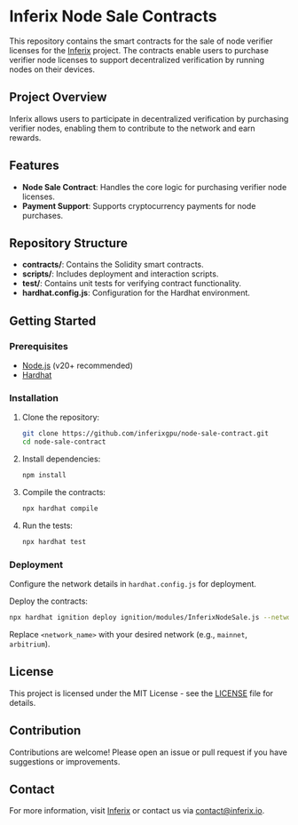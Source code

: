 # Inferix Node Sale Contracts

This repository contains the smart contracts for the sale of node verifier licenses for the [Inferix](https://inferix.io/) project. The contracts enable users to purchase verifier node licenses to support decentralized verification by running nodes on their devices.

## Project Overview

Inferix allows users to participate in decentralized verification by purchasing verifier nodes, enabling them to contribute to the network and earn rewards.

## Features

- **Node Sale Contract**: Handles the core logic for purchasing verifier node licenses.
- **Payment Support**: Supports cryptocurrency payments for node purchases.

## Repository Structure

- **contracts/**: Contains the Solidity smart contracts.
- **scripts/**: Includes deployment and interaction scripts.
- **test/**: Contains unit tests for verifying contract functionality.
- **hardhat.config.js**: Configuration for the Hardhat environment.

## Getting Started

### Prerequisites

- [Node.js](https://nodejs.org/) (v20+ recommended)
- [Hardhat](https://hardhat.org/)

### Installation

1. Clone the repository:

   ```bash
   git clone https://github.com/inferixgpu/node-sale-contract.git
   cd node-sale-contract
   ```

2. Install dependencies:

   ```bash
   npm install
   ```

3. Compile the contracts:

   ```bash
   npx hardhat compile
   ```

4. Run the tests:

   ```bash
   npx hardhat test
   ```

### Deployment

Configure the network details in `hardhat.config.js` for deployment.

Deploy the contracts:

```bash
npx hardhat ignition deploy ignition/modules/InferixNodeSale.js --network <network_name>
```

Replace `<network_name>` with your desired network (e.g., `mainnet`, `arbitrium`).

## License

This project is licensed under the MIT License - see the [LICENSE](LICENSE) file for details.

## Contribution

Contributions are welcome! Please open an issue or pull request if you have suggestions or improvements.

## Contact

For more information, visit [Inferix](https://inferix.io) or contact us via [contact@inferix.io](mailto:contact@inferix.io).
